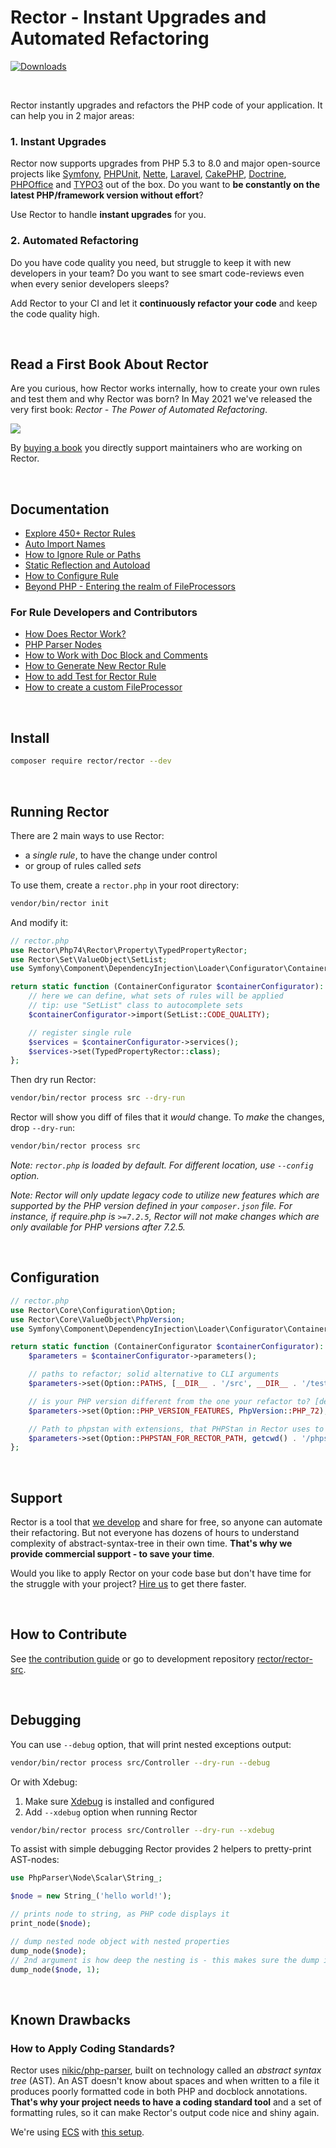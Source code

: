 # Rector - Instant Upgrades and Automated Refactoring

[![Downloads](https://img.shields.io/packagist/dt/rector/rector.svg?style=flat-square)](https://packagist.org/packages/rector/rector)

<br>

Rector instantly upgrades and refactors the PHP code of your application.  It can help you in 2 major areas:

### 1. Instant Upgrades

Rector now supports upgrades from PHP 5.3 to 8.0 and major open-source projects like [Symfony](https://github.com/rectorphp/rector-symfony), [PHPUnit](https://github.com/rectorphp/rector-phpunit), [Nette](https://github.com/rectorphp/rector-nette), [Laravel](https://github.com/rectorphp/rector-laravel), [CakePHP](https://github.com/rectorphp/rector-cakephp), [Doctrine](https://github.com/rectorphp/rector-doctrine), [PHPOffice](https://github.com/rectorphp/rector-phpoffice) and [TYPO3](https://github.com/sabbelasichon/typo3-rector) out of the box. Do you want to **be constantly on the latest PHP/framework version without effort**?

Use Rector to handle **instant upgrades** for you.

### 2. Automated Refactoring

Do you have code quality you need, but struggle to keep it with new developers in your team? Do you want to see smart code-reviews even when every senior developers sleeps?

Add Rector to your CI and let it **continuously refactor your code** and keep the code quality high.

<br>

## Read a First Book About Rector

Are you curious, how Rector works internally, how to create your own rules and test them and why Rector was born? In May 2021 we've released the very first book: *Rector - The Power of Automated Refactoring*.

<a href="https://leanpub.com/rector-the-power-of-automated-refactoring">
<img src="https://github.com/rectorphp/the-power-of-automated-refactoring-feedback/raw/main/images/book_title.png">
</a>

By [buying a book](https://leanpub.com/rector-the-power-of-automated-refactoring) you directly support maintainers who are working on Rector.

<br>

## Documentation

- [Explore 450+ Rector Rules](/docs/rector_rules_overview.md)
- [Auto Import Names](/docs/auto_import_names.md)
- [How to Ignore Rule or Paths](/docs/how_to_ignore_rule_or_paths.md)
- [Static Reflection and Autoload](/docs/static_reflection_and_autoload.md)
- [How to Configure Rule](/docs/how_to_configure_rules.md)
- [Beyond PHP - Entering the realm of FileProcessors](/docs/beyond_php_file_processors.md)

### For Rule Developers and Contributors

- [How Does Rector Work?](/docs/how_it_works.md)
- [PHP Parser Nodes](https://github.com/rectorphp/php-parser-nodes-docs/)
- [How to Work with Doc Block and Comments](/docs/how_to_work_with_doc_block_and_comments.md)
- [How to Generate New Rector Rule](/docs/create_own_rule.md)
- [How to add Test for Rector Rule](/docs/how_to_add_test_for_rector_rule.md)
- [How to create a custom FileProcessor](/docs/how_to_create_custom_fileprocessor.md)
<br>

## Install

```bash
composer require rector/rector --dev
```

<br>

## Running Rector

There are 2 main ways to use Rector:

- a *single rule*, to have the change under control
- or group of rules called *sets*

To use them, create a `rector.php` in your root directory:

```bash
vendor/bin/rector init
```

And modify it:

```php
// rector.php
use Rector\Php74\Rector\Property\TypedPropertyRector;
use Rector\Set\ValueObject\SetList;
use Symfony\Component\DependencyInjection\Loader\Configurator\ContainerConfigurator;

return static function (ContainerConfigurator $containerConfigurator): void {
    // here we can define, what sets of rules will be applied
    // tip: use "SetList" class to autocomplete sets
    $containerConfigurator->import(SetList::CODE_QUALITY);

    // register single rule
    $services = $containerConfigurator->services();
    $services->set(TypedPropertyRector::class);
};
```

Then dry run Rector:

```bash
vendor/bin/rector process src --dry-run
```

Rector will show you diff of files that it *would* change. To *make* the changes, drop `--dry-run`:

```bash
vendor/bin/rector process src
```

*Note: `rector.php` is loaded by default. For different location, use `--config` option.*

*Note: Rector will only update legacy code to utilize new features which are supported by the PHP version defined in your `composer.json` file.  For instance, if require.php is `>=7.2.5`, Rector will not make changes which are only available for PHP versions after 7.2.5.*

<br>

## Configuration

```php
// rector.php
use Rector\Core\Configuration\Option;
use Rector\Core\ValueObject\PhpVersion;
use Symfony\Component\DependencyInjection\Loader\Configurator\ContainerConfigurator;

return static function (ContainerConfigurator $containerConfigurator): void {
    $parameters = $containerConfigurator->parameters();

    // paths to refactor; solid alternative to CLI arguments
    $parameters->set(Option::PATHS, [__DIR__ . '/src', __DIR__ . '/tests']);

    // is your PHP version different from the one your refactor to? [default: your PHP version], uses PHP_VERSION_ID format
    $parameters->set(Option::PHP_VERSION_FEATURES, PhpVersion::PHP_72);

    // Path to phpstan with extensions, that PHPStan in Rector uses to determine types
    $parameters->set(Option::PHPSTAN_FOR_RECTOR_PATH, getcwd() . '/phpstan-for-config.neon');
};
```

<br>

## Support

Rector is a tool that [we develop](https://getrector.org/) and share for free, so anyone can automate their refactoring. But not everyone has dozens of hours to understand complexity of abstract-syntax-tree in their own time. **That's why we provide commercial support - to save your time**.

Would you like to apply Rector on your code base but don't have time for the struggle with your project? [Hire us](https://getrector.org/contact) to get there faster.

<br>

## How to Contribute

See [the contribution guide](/CONTRIBUTING.md) or go to development repository [rector/rector-src](https://github.com/rectorphp/rector-src).

<br>

## Debugging

You can use `--debug` option, that will print nested exceptions output:

```bash
vendor/bin/rector process src/Controller --dry-run --debug
```

Or with Xdebug:

1. Make sure [Xdebug](https://xdebug.org/) is installed and configured
2. Add `--xdebug` option when running Rector

```bash
vendor/bin/rector process src/Controller --dry-run --xdebug
```

To assist with simple debugging Rector provides 2 helpers to pretty-print AST-nodes:

```php
use PhpParser\Node\Scalar\String_;

$node = new String_('hello world!');

// prints node to string, as PHP code displays it
print_node($node);

// dump nested node object with nested properties
dump_node($node);
// 2nd argument is how deep the nesting is - this makes sure the dump is short and useful
dump_node($node, 1);
```

<br>

## Known Drawbacks

### How to Apply Coding Standards?

Rector uses [nikic/php-parser](https://github.com/nikic/PHP-Parser/), built on technology called an *abstract syntax tree* (AST). An AST doesn't know about spaces and when written to a file it produces poorly formatted code in both PHP and docblock annotations. **That's why your project needs to have a coding standard tool** and a set of formatting rules, so it can make Rector's output code nice and shiny again.

We're using [ECS](https://github.com/symplify/easy-coding-standard) with [this setup](https://github.com/rectorphp/rector-src/blob/main/ecs.php).
